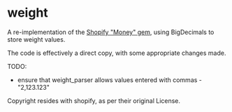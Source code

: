 weight
======

A re-implementation of the [Shopify "Money" gem](
https://github.com/Shopify/money), using BigDecimals to store
weight values.

The code is effectively a direct copy, with some appropriate changes made.


TODO:

* ensure that weight_parser allows values entered with commas - "2,123.123"

Copyright resides with shopify, as per their original License.


